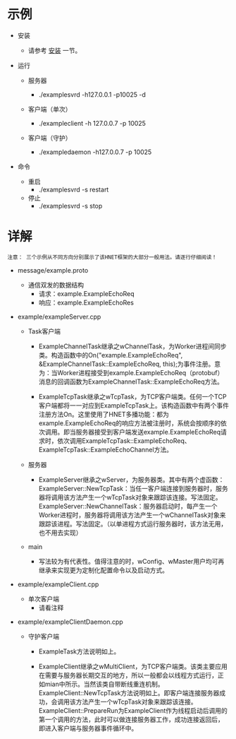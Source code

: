 # 示例

* 安装
    * 请参考 [安装](install/README.md) 一节。

* 运行
    * 服务器
        * ./examplesvrd -h127.0.0.1 -p10025 -d

    * 客户端（单次）
        * ./exampleclient -h 127.0.0.7 -p 10025

    * 客户端（守护）
        * ./exampledaemon -h127.0.0.7 -p 10025

* 命令
    * 重启
        * ./examplesvrd -s restart
    * 停止
        * ./examplesvrd -s stop

# 详解

```
注意： 三个示例从不同方向分别展示了该HNET框架的大部分一般用法。请逐行仔细阅读！
```

* message/example.proto
    * 通信双发的数据结构
        * 请求：example.ExampleEchoReq
        * 响应：example.ExampleEchoRes

* example/exampleServer.cpp
    * Task客户端
        * ExampleChannelTask继承之wChannelTask，为Worker进程间同步类。构造函数中的On("example.ExampleEchoReq", &ExampleChannelTask::ExampleEchoReq, this);为事件注册。意为：当Worker进程接受到example.ExampleEchoReq（protobuf）消息的回调函数为ExampleChannelTask::ExampleEchoReq方法。

        * ExampleTcpTask继承之wTcpTask，为TCP客户端类。任何一个TCP客户端都将一一对应到ExampleTcpTask上。该构造函数中有两个事件注册方法On。这里使用了HNET多播功能：都为example.ExampleEchoReq的响应方法被注册时，系统会按顺序的依次调用。即当服务器接受到客户端发送example.ExampleEchoReq请求时，依次调用ExampleTcpTask::ExampleEchoReq、ExampleTcpTask::ExampleEchoChannel方法。

    * 服务器
        * ExampleServer继承之wServer，为服务器类。其中有两个虚函数：
            ExampleServer::NewTcpTask：当任一客户端连接到服务器时，服务器将调用该方法产生一个wTcpTask对象来跟踪该连接。写法固定。
            ExampleServer::NewChannelTask：服务器启动时，每产生一个Worker进程时，服务器将调用该方法产生一个wChannelTask对象来跟踪该进程。写法固定。（以单进程方式运行服务器时，该方法无用，也不用去实现）

    * main
        * 写法较为有代表性。值得注意的时，wConfig、wMaster用户均可再继承来实现更为定制化配置命令以及启动方式。

* example/exampleClient.cpp
    * 单次客户端
        * 请看注释

* example/exampleClientDaemon.cpp
    * 守护客户端
        * ExampleTask方法说明如上。

        * ExampleClient继承之wMultiClient，为TCP客户端类。该类主要应用在需要与服务器长期交互的地方，所以一般都会以线程方式运行，正如mian中所示。当然该类自带断线重连机制。
            ExampleClient::NewTcpTask方法说明如上。即客户端连接服务器成功，会调用该方法产生一个wTcpTask对象来跟踪该连接。
            ExampleClient::PrepareRun为ExampleClient作为线程启动后调用的第一个调用的方法，此时可以做连接服务器工作，成功连接返回后，即进入客户端与服务器事件循环中。


